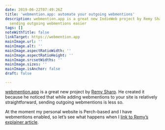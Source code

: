 ```yaml
---
date: 2019-06-22T07:49:26Z
title: 'webmention.app: automate your outgoing webmentions'
description: webmention.app is a great new IndieWeb project by Remy Sharp to make
  sending outgoing webmentions easier
tags: []
noteWithTitle: false
linkTarget: https://webmention.app
mainImage.url: ''
mainImage.alt: ''
mainImage.aspectRatioWidth: ''
mainImage.aspectRatioHeight: ''
mainImage.srcsetWidths: ''
mainImage.sizes: ''
mainImage.isAnchor: false
draft: false

---
```

[webmention.app]() is a great new project by [Remy Sharp](https://remysharp.com/). He created it because he noticed that while adding webmentions to your site is relatively straightforward, sending outgoing webmentions is less so.

At the moment my personal website is Perch-based and I have webmentions enabled, so let’s see what happens when I <a class="u-in-reply-to" href="https://remysharp.com/2019/06/18/send-outgoing-webmentions">link to Remy’s explainer article</a>.